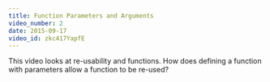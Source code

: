 ```yaml
---
title: Function Parameters and Arguments
video_number: 2
date: 2015-09-17
video_id: zkc417YapfE
---
```


This video looks at re-usability and functions. How does defining a function with parameters allow a function to be re-used?
